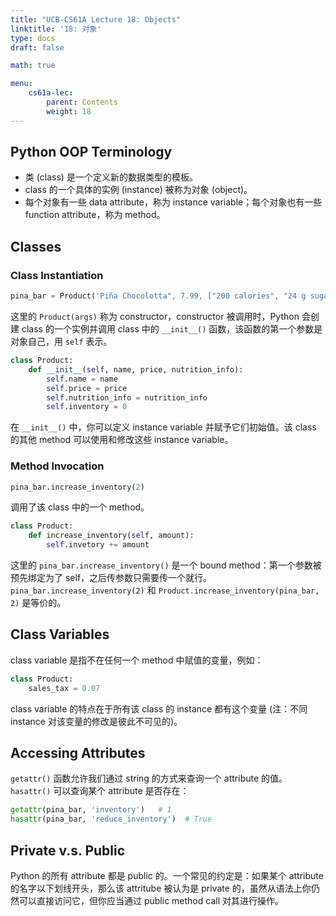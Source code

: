 ```yaml
---
title: "UCB-CS61A Lecture 18: Objects"
linktitle: '18: 对象'
type: docs
draft: false

math: true

menu:
    cs61a-lec:
        parent: Contents
        weight: 18
---
```


## Python OOP Terminology

* 类 (class) 是一个定义新的数据类型的模板。
* class 的一个具体的实例 (instance) 被称为对象 (object)。
* 每个对象有一些 data attribute，称为 instance variable；每个对象也有一些 function attribute，称为 method。

## Classes

### Class Instantiation

```python
pina_bar = Product('Piña Chocolotta", 7.99, ["200 calories", "24 g sugar"]')
```

这里的 `Product(args)` 称为 constructor，constructor 被调用时，Python 会创建 class 的一个实例并调用 class 中的 `__init__()` 函数，该函数的第一个参数是对象自己，用 `self` 表示。

```python
class Product:
    def __init__(self, name, price, nutrition_info):
        self.name = name
        self.price = price
        self.nutrition_info = nutrition_info
        self.inventory = 0
```

在 `__init__()` 中，你可以定义 instance variable 并赋予它们初始值。该 class 的其他 method 可以使用和修改这些 instance variable。

### Method Invocation

```python
pina_bar.increase_inventory(2)
```

调用了该 class 中的一个 method。

```python
class Product:
    def increase_inventory(self, amount):
        self.invetory += amount
```

这里的 `pina_bar.increase_inventory()` 是一个 bound method：第一个参数被预先绑定为了 self，之后传参数只需要传一个就行。`pina_bar.increase_inventory(2)` 和 `Product.increase_inventory(pina_bar, 2)` 是等价的。

## Class Variables

class variable 是指不在任何一个 method 中赋值的变量，例如：

```python
class Product:
    sales_tax = 0.07
```

class variable 的特点在于所有该 class 的 instance 都有这个变量 (注：不同 instance 对该变量的修改是彼此不可见的)。

## Accessing Attributes

`getattr()` 函数允许我们通过 string 的方式来查询一个 attribute 的值。`hasattr()` 可以查询某个 attribute 是否存在：

```python
getattr(pina_bar, 'inventory')   # 1
hasattr(pina_bar, 'reduce_inventory')  # True
```

## Private v.s. Public

Python 的所有 attribute 都是 public 的。一个常见的约定是：如果某个 attribute 的名字以下划线开头，那么该 attritube 被认为是 private 的，虽然从语法上你仍然可以直接访问它，但你应当通过 public method call 对其进行操作。